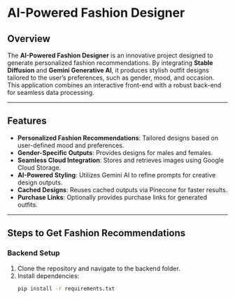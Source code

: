 # AI-Powered Fashion Designer

## Overview
The **AI-Powered Fashion Designer** is an innovative project designed to generate personalized fashion recommendations. By integrating **Stable Diffusion** and **Gemini Generative AI**, it produces stylish outfit designs tailored to the user’s preferences, such as gender, mood, and occasion. This application combines an interactive front-end with a robust back-end for seamless data processing.

---

## Features
- **Personalized Fashion Recommendations**: Tailored designs based on user-defined mood and preferences.
- **Gender-Specific Outputs**: Provides designs for males and females.
- **Seamless Cloud Integration**: Stores and retrieves images using Google Cloud Storage.
- **AI-Powered Styling**: Utilizes Gemini AI to refine prompts for creative design outputs.
- **Cached Designs**: Reuses cached outputs via Pinecone for faster results.
- **Purchase Links**: Optionally provides purchase links for generated outfits.

---

## Steps to Get Fashion Recommendations

### Backend Setup
1. Clone the repository and navigate to the backend folder.
2. Install dependencies:
   ```bash
   pip install -r requirements.txt
